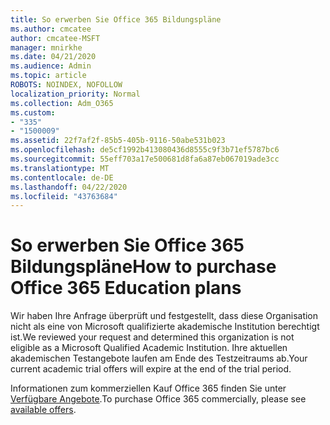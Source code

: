```yaml
---
title: So erwerben Sie Office 365 Bildungspläne
ms.author: cmcatee
author: cmcatee-MSFT
manager: mnirkhe
ms.date: 04/21/2020
ms.audience: Admin
ms.topic: article
ROBOTS: NOINDEX, NOFOLLOW
localization_priority: Normal
ms.collection: Adm_O365
ms.custom:
- "335"
- "1500009"
ms.assetid: 22f7af2f-85b5-405b-9116-50abe531b023
ms.openlocfilehash: de5cf1992b413080436d8555c9f3b71ef5787bc6
ms.sourcegitcommit: 55eff703a17e500681d8fa6a87eb067019ade3cc
ms.translationtype: MT
ms.contentlocale: de-DE
ms.lasthandoff: 04/22/2020
ms.locfileid: "43763684"
---
```

# <a name="how-to-purchase-office-365-education-plans"></a><span data-ttu-id="08839-102">So erwerben Sie Office 365 Bildungspläne</span><span class="sxs-lookup"><span data-stu-id="08839-102">How to purchase Office 365 Education plans</span></span>

<span data-ttu-id="08839-103">Wir haben Ihre Anfrage überprüft und festgestellt, dass diese Organisation nicht als eine von Microsoft qualifizierte akademische Institution berechtigt ist.</span><span class="sxs-lookup"><span data-stu-id="08839-103">We reviewed your request and determined this organization is not eligible as a Microsoft Qualified Academic Institution.</span></span> <span data-ttu-id="08839-104">Ihre aktuellen akademischen Testangebote laufen am Ende des Testzeitraums ab.</span><span class="sxs-lookup"><span data-stu-id="08839-104">Your current academic trial offers will expire at the end of the trial period.</span></span>
  
<span data-ttu-id="08839-105">Informationen zum kommerziellen Kauf Office 365 finden Sie unter [Verfügbare Angebote](https://go.microsoft.com/fwlink/p/?linkid=868433).</span><span class="sxs-lookup"><span data-stu-id="08839-105">To purchase Office 365 commercially, please see [available offers](https://go.microsoft.com/fwlink/p/?linkid=868433).</span></span>  